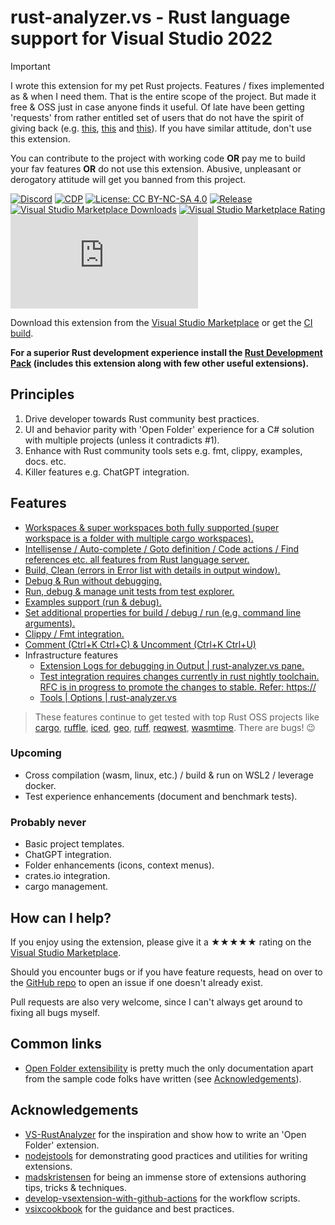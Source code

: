 [marketplace]: https://marketplace.visualstudio.com/items?itemName=kitamstudios.RustAnalyzer
[vsixgallery]: http://vsixgallery.com/extension/KS.RustAnalyzer.3a91e56b-fb28-4d85-b572-ec964abf8e31/
[repo]: https://github.com/kitamstudios/rust-analyzer.vs

# rust-analyzer.vs - Rust language support for Visual Studio 2022

> [!IMPORTANT]
> I wrote this extension for my pet Rust projects. Features / fixes implemented as & when I need them. That is the entire scope of the project. But made it free & OSS just in case anyone finds it useful.
> Of late have been getting 'requests' from rather entitled set of users that do not have the spirit of giving back (e.g. [this](https://github.com/kitamstudios/rust-analyzer.vs/issues/56), [this](https://github.com/user-attachments/assets/185a78cb-d04d-46b7-b68d-745802258597) and [this](https://github.com/user-attachments/assets/cc7e2c7f-64f2-4c1a-98d1-4b50c53d34c4)). If you have similar attitude, don't use this extension.
>
> You can contribute to the project with working code **OR** pay me to build your fav features **OR** do not use this extension. Abusive, unpleasant or derogatory attitude will get you banned from this project.

[![Discord](https://img.shields.io/discord/1060697970426773584?color=5965F2&label=ask%20for%20help)](https://discord.gg/JyK55EsACr) [![CDP](https://github.com/kitamstudios/rust-analyzer.vs/actions/workflows/cdp.yml/badge.svg)](https://github.com/kitamstudios/rust-analyzer.vs/actions/workflows/cdp.yml) [![License: CC BY-NC-SA 4.0](https://img.shields.io/badge/License-CC%20BY--NC--SA%204.0-lightgrey.svg?label=license)](https://creativecommons.org/licenses/by-nc-sa/4.0/) [![Release](https://img.shields.io/github/release/kitamstudios/rust-analyzer.vs.svg?label=release)](https://github.com/kitamstudios/rust-analyzer.vs/releases) [![Visual Studio Marketplace Downloads](https://img.shields.io/visual-studio-marketplace/i/kitamstudios.RustAnalyzer?color=A0A22A)](https://marketplace.visualstudio.com/items?itemName=kitamstudios.RustAnalyzer) [![Visual Studio Marketplace Rating](https://img.shields.io/visual-studio-marketplace/r/kitamstudios.RustAnalyzer?color=C0442E)](https://marketplace.visualstudio.com/items?itemName=kitamstudios.RustAnalyzer&ssr=false\#review-details) [![Repo stars](https://img.shields.io/github/stars/kitamstudios/rust-analyzer.vs?label=repo%20stars&style=flat)](https://github.com/kitamstudios/rust-analyzer.vs/stargazers)


Download this extension from the [Visual Studio Marketplace][marketplace] or get the [CI build][vsixgallery].

**For a superior Rust development experience install the [Rust Development Pack](https://marketplace.visualstudio.com/items?itemName=kitamstudios.RustDevelopmentPack) (includes this extension along with few other useful extensions).**

## Principles

1. Drive developer towards Rust community best practices.
1. UI and behavior parity with 'Open Folder' experience for a C# solution with multiple projects (unless it contradicts #1).
1. Enhance with Rust community tools sets e.g. fmt, clippy, examples, docs. etc.
1. Killer features e.g. ChatGPT integration.

## Features

- [Workspaces & super workspaces both fully supported (super workspace is a folder with multiple cargo workspaces).](https://youtu.be/pE1Vr2zVCbg?t=80)
- [Intellisense / Auto-complete / Goto definition / Code actions / Find references etc. all features from Rust language server.](https://youtu.be/pE1Vr2zVCbg?t=210)
- [Build, Clean (errors in Error list with details in output window).](https://youtu.be/pE1Vr2zVCbg?t=242)
- [Debug & Run without debugging.](https://youtu.be/pE1Vr2zVCbg?t=1424)
- [Run, debug & manage unit tests from test explorer.](https://youtu.be/pE1Vr2zVCbg?t=379)
- [Examples support (run & debug).](https://youtu.be/pE1Vr2zVCbg?t=1311)
- [Set additional properties for build / debug / run (e.g. command line arguments).](https://youtu.be/pE1Vr2zVCbg?t=1469)
- [Clippy / Fmt integration.](https://youtu.be/pE1Vr2zVCbg?t=1197)
- [Comment (Ctrl+K Ctrl+C) & Uncomment (Ctrl+K Ctrl+U)](https://youtu.be/pE1Vr2zVCbg?t=762)
- Infrastructure features
  - [Extension Logs for debugging in Output | rust-analyzer.vs pane.](https://youtu.be/pE1Vr2zVCbg?t=129)
  - [Test integration requires changes currently in rust nightly toolchain. RFC is in progress to promote the changes to stable. Refer: https://](https://youtu.be/pE1Vr2zVCbg?t=379)
  - [Tools | Options | rust-analyzer.vs](https://youtu.be/pE1Vr2zVCbg?t=1225)

> These features continue to get tested with top Rust OSS projects like [cargo](https://github.com/rust-lang/cargo), [ruffle](https://github.com/ruffle-rs/ruffle), [iced](https://github.com/iced-rs/iced), [geo](https://github.com/georust/geo), [ruff](https://github.com/charliermarsh/ruff), [reqwest](https://github.com/seanmonstar/reqwest), [wasmtime](https://github.com/bytecodealliance/wasmtime). There are bugs! 😉

### Upcoming

- Cross compilation (wasm, linux, etc.) / build & run on WSL2 / leverage docker.
- Test experience enhancements (document and benchmark tests).

### Probably never

- Basic project templates.
- ChatGPT integration.
- Folder enhancements (icons, context menus).
- crates.io integration.
- cargo management.

## How can I help?

If you enjoy using the extension, please give it a ★★★★★ rating on the [Visual Studio Marketplace][marketplace].

Should you encounter bugs or if you have feature requests, head on over to the [GitHub repo][repo] to open an issue if one doesn't already exist.

Pull requests are also very welcome, since I can't always get around to fixing all bugs myself.

## Common links

- [Open Folder extensibility](https://learn.microsoft.com/en-us/visualstudio/extensibility/open-folder?view=vs-2022) is pretty much the only documentation apart from the sample code folks have written (see [Acknowledgements](#Acknowledgements)).

## Acknowledgements

- [VS-RustAnalyzer](https://github.com/cchharris/VS-RustAnalyzer) for the inspiration and show how to write an 'Open Folder' extension.
- [nodejstools](https://github.com/microsoft/nodejstools/) for demonstrating good practices and utilities for writing extensions.
- [madskristensen](https://github.com/madskristensen) for being an immense store of extensions authoring tips, tricks & techniques.
- [develop-vsextension-with-github-actions](https://cezarypiatek.github.io/post/develop-vsextension-with-github-actions/) for the workflow scripts.
- [vsixcookbook](https://www.vsixcookbook.com/publish/checklist.html) for the guidance and best practices.
